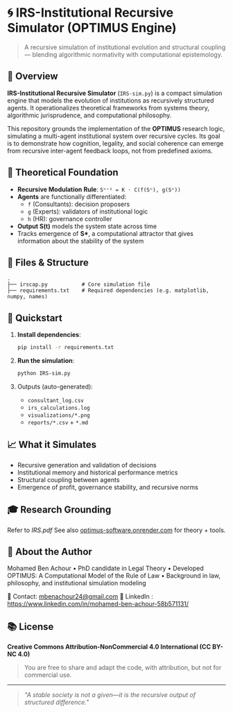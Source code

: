 # 🌀 IRS-Institutional Recursive Simulator (OPTIMUS Engine)

> A recursive simulation of institutional evolution and structural coupling — blending algorithmic normativity with computational epistemology.

## 📘 Overview

**IRS-Institutional Recursive Simulator** (`IRS-sim.py`) is a compact simulation engine that models the evolution of institutions as recursively structured agents. It operationalizes theoretical frameworks from systems theory, algorithmic jurisprudence, and computational philosophy.

This repository grounds the implementation of the **OPTIMUS** research logic, simulating a multi-agent institutional system over recursive cycles. Its goal is to demonstrate how cognition, legality, and social coherence can emerge from recursive inter-agent feedback loops, not from predefined axioms.

## 🧠 Theoretical Foundation
- **Recursive Modulation Rule**: `Sⁿ⁺¹ = K ⋅ C(f(Sⁿ), g(Sⁿ))`
- **Agents** are functionally differentiated:
  - `f` (Consultants): decision proposers
  - `g` (Experts): validators of institutional logic
  - `h` (HR): governance controller
- **Output S(t)** models the system state across time
- Tracks emergence of **S\***, a computational attractor that gives information about the stability of the system

## 🔧 Files & Structure
```
.
├── irscap.py           # Core simulation file
├── requirements.txt    # Required dependencies (e.g. matplotlib, numpy, names)
```

## 🚀 Quickstart
1. **Install dependencies**:
   ```bash
   pip install -r requirements.txt
   ```

2. **Run the simulation**:
   ```bash
   python IRS-sim.py
   ```

3. Outputs (auto-generated):
   - `consultant_log.csv`
   - `irs_calculations.log`
   - `visualizations/*.png`
   - `reports/*.csv` + `*.md`

## 📈 What it Simulates
- Recursive generation and validation of decisions
- Institutional memory and historical performance metrics
- Structural coupling between agents
- Emergence of profit, governance stability, and recursive norms

## 🎓 Research Grounding

Refer to *IRS.pdf*
See also [optimus-software.onrender.com](https://optimus-software.onrender.com) for theory + tools.

## 👤 About the Author

Mohamed Ben Achour
	•	PhD candidate in Legal Theory
	•	Developed OPTIMUS: A Computational Model of the Rule of Law
	•	Background in law, philosophy, and institutional simulation modeling

📧 Contact: mbenachour24@gmail.com
🔗 LinkedIn : https://www.linkedin.com/in/mohamed-ben-achour-58b571131/

## 📚 License
**Creative Commons Attribution-NonCommercial 4.0 International (CC BY-NC 4.0)**

> You are free to share and adapt the code, with attribution, but not for commercial use.

---

> _"A stable society is not a given—it is the recursive output of structured difference."_

